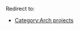 Redirect to:

*   [Category:Arch projects](/index.php/Category:Arch_projects "Category:Arch projects")